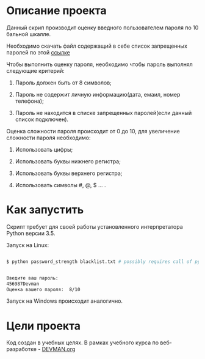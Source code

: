 # Описание проекта

Данный скрип производит оценку введного пользователем пароля по 10 бальной шкалле.

Необходимо скачать файл содержащий в себе список запрещенных паролей по этой [ссылке](https://github.com/danielmiessler/seclists/tree/master/passwords)

Чтобы выполнить оценку пароля, необходимо чтобы пароль выполнял следующие критерий:

1) Пароль должен быть от 8 символов;

2) Пароль не содержит личную информацию(дата, емаил, номер телефона);

3) Пароль не находится в списке запрещенных паролей(если данный список подключен).

Оценка сложности пароля происходит от 0 до 10, для увеличение сложности пароля необходимо:

1) Использовать цифры;

2) Использовать буквы нижнего регистра;

3) Использовать буквы верхнего регистра;

4) Использовать символы #, @, $ ... .

# Как запустить

Скрипт требует для своей работы установленного интерпретатора Python версии 3.5.

Запуск на Linux:

```bash

$ python password_strength blacklist.txt # possibly requires call of python3 executive instead of just python


Введите ваш пароль: 
456987Devman
Оценка вашего пароля:  8/10
```

Запуск на Windows происходит аналогично.


# Цели проекта

Код создан в учебных целях. В рамках учебного курса по веб-разработке - [DEVMAN.org](https://devman.org)
